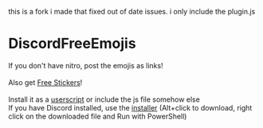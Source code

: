 this is a fork i made that fixed out of date issues. i only include the plugin.js


# DiscordFreeEmojis

If you don't have nitro, post the emojis as links!<br>
<br>
Also get [Free Stickers](https://github.com/An00nymushun/DiscordFreeStickers)!<br>
<br>
Install it as a [userscript](https://gitlab.com/An0/DiscordFreeEmojis/-/raw/master/DiscordFreeEmojis.user.js) or include the js file somehow else<br>
If you have Discord installed, use the [installer](https://gitlab.com/An0/DiscordFreeEmojis/-/raw/master/DiscordFreeEmojisInstaller.ps1) (Alt+click to download, right click on the downloaded file and Run with PowerShell)
